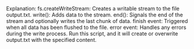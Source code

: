 Explanation:
fs.createWriteStream: Creates a writable stream to the file output.txt.
write(): Adds data to the stream.
end(): Signals the end of the stream and optionally writes the last chunk of data.
finish event: Triggered when all data has been flushed to the file.
error event: Handles any errors during the write process.
Run this script, and it will create or overwrite output.txt with the specified content.